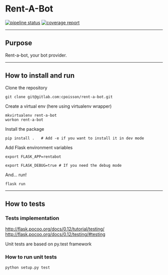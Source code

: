 # Rent-A-Bot

[![pipeline status](https://gitlab.com/cpoisson/rent-a-bot/badges/master/pipeline.svg)](https://gitlab.com/cpoisson/rent-a-bot/commits/master)
[![coverage report](https://gitlab.com/cpoisson/rent-a-bot/badges/master/coverage.svg)](https://gitlab.com/cpoisson/rent-a-bot/commits/master)

---

## Purpose
Rent-a-bot, your bot provider.

---

## How to install and run

Clone the repository

```commandline
git clone git@gitlab.com:cpoisson/rent-a-bot.git
```

Create a virtual env (here using virtualenv wrapper)

```commandline
mkvirtualenv rent-a-bot
workon rent-a-bot
```

Install the package

```commandline
pip install .   # Add -e if you want to install it in dev mode
```
Add Flask environment variables

```commandline
export FLASK_APP=rentabot

export FLASK_DEBUG=true # If you need the debug mode
```

And... run!


```commandline
flask run
```

---

## How to tests

### Tests implementation

http://flask.pocoo.org/docs/0.12/tutorial/testing/
http://flask.pocoo.org/docs/0.12/testing/#testing

Unit tests are based on py.test framework

### How to run unit tests

```commandline
python setup.py test
```

